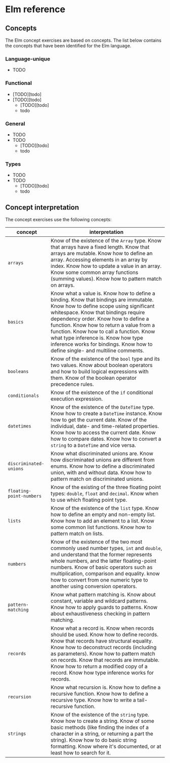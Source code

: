 # Elm reference

## Concepts

The Elm concept exercises are based on concepts. The list below contains the concepts that have been identified for the Elm language.

### Language-unique

- TODO

### Functional

- [TODO][todo]
- [TODO][todo]
  - [TODO][todo]
  - todo

### General

- TODO
- TODO
  - [TODO][todo]
  - todo

### Types

- TODO
- TODO
  - [TODO][todo]
  - todo

## Concept interpretation

The concept exercises use the following concepts:

| concept                  | interpretation                                                                                                                                                                                                                                                                                                                                                                                                                |
| ------------------------ | ----------------------------------------------------------------------------------------------------------------------------------------------------------------------------------------------------------------------------------------------------------------------------------------------------------------------------------------------------------------------------------------------------------------------------- |
| `arrays`                 | Know of the existence of the `Array` type. Know that arrays have a fixed length. Know that arrays are mutable. Know how to define an array. Accessing elements in an array by index. Know how to update a value in an array. Know some common array functions (summing values). Know how to pattern match on arrays.                                                                                                          |
| `basics`                 | Know what a value is. Know how to define a binding. Know that bindings are immutable. Know how to define scope using significant whitespace. Know that bindings require dependency order. Know how to define a function. Know how to return a value from a function. Know how to call a function. Know what type inference is. Know how type inference works for bindings. Know how to define single- and multiline comments. |
| `booleans`               | Know of the existence of the `bool` type and its two values. Know about boolean operators and how to build logical expressions with them. Know of the boolean operator precedence rules.                                                                                                                                                                                                                                      |
| `conditionals`           | Know of the existence of the `if` conditional execution expression.                                                                                                                                                                                                                                                                                                                                                           |
| `datetimes`              | Know of the existence of the `DateTime` type. Know how to create a `DateTime` instance. Know how to get the current date. Know of the individual, date- and time-related properties. Know how to access the current date. Know how to compare dates. Know how to convert a `string` to a `DateTime` and vice versa.                                                                                                           |
| `discriminated-unions`   | Know what discriminated unions are. Know how discriminated unions are different from enums. Know how to define a discriminated union, with and without data. Know how to pattern match on discriminated unions.                                                                                                                                                                                                               |
| `floating-point-numbers` | Know of the existing of the three floating point types: `double`, `float` and `decimal`. Know when to use which floating point type.                                                                                                                                                                                                                                                                                          |
| `lists`                  | Know of the existence of the `list` type. Know how to define an empty and non-empty list. Know how to add an element to a list. Know some common list functions. Know how to pattern match on lists.                                                                                                                                                                                                                          |
| `numbers`                | Know of the existence of the two most commonly used number types, `int` and `double`, and understand that the former represents whole numbers, and the latter floating-point numbers. Know of basic operators such as multiplication, comparison and equality. know how to convert from one numeric type to another using conversion operators.                                                                               |
| `pattern-matching`       | Know what pattern matching is. Know about constant, variable and wildcard patterns. Know how to apply guards to patterns. Know about exhaustiveness checking in pattern matching.                                                                                                                                                                                                                                             |
| `records`                | Know what a record is. Know when records should be used. Know how to define records. Know that records have structural equality. Know how to deconstruct records (including as parameters). Know how to pattern match on records. Know that records are immutable. Know how to return a modified copy of a record. Know how type inference works for records.                                                                 |
| `recursion`              | Know what recursion is. Know how to define a recursive function. Know how to define a recursive type. Know how to write a tail-recursive function.                                                                                                                                                                                                                                                                            |
| `strings`                | Know of the existence of the `string` type. Know how to create a string. Know of some basic methods (like finding the index of a character in a string, or returning a part the string). Know how to do basic string formatting. Know where it's documented, or at least how to search for it.                                                                                                                                |

[encapsulation]: ../../../reference/concepts/encapsulation.md
[classes]: ../../../reference/concepts/classes.md
[objects]: ../../../reference/concepts/objects.md
[state]: ../../../reference/concepts/state.md
[mutation]: ../../../reference/concepts/mutation.md
[composition]: ../../../reference/concepts/composition.md
[inheritance]: ../../../reference/concepts/inheritance.md
[interfaces]: ../../../reference/concepts/interfaces.md
[polymorphism]: ../../../reference/concepts/polymorphism.md
[methods]: ../../../reference/concepts/methods.md
[immutability]: ../../../reference/concepts/immutability.md
[pattern_matching]: ../../../reference/concepts/pattern_matching.md
[higher_order_functions]: ../../../reference/concepts/higher_order_functions.md
[type_inference]: ../../../reference/concepts/type_inference.md
[anonymous_functions]: ../../../reference/concepts/anonymous_functions.md
[recursion]: ../../../reference/concepts/recursion.md
[nested_functions]: ../../../reference/concepts/nested_functions.md
[linq]: ../../../reference/concepts/pipelines.md
[equality]: ../../../reference/concepts/sameness.md
[conditionals]: ../../../reference/concepts/conditionals.md
[enumeration]: ../../../reference/concepts/enumeration.md
[generics]: ../../../reference/concepts/generics.md
[bool]: ../../../reference/types/boolean.md
[string]: ../../../reference/types/string.md
[char]: ../../../reference/types/char.md
[null]: ../../../reference/types/null.md
[array]: ../../../reference/types/array.md
[list]: ../../../reference/types/list.md
[map]: ../../../reference/types/map.md
[set]: ../../../reference/types/set.md
[stack]: ../../../reference/types/stack.md
[queue]: ../../../reference/types/deque.md
[class]: ../../../reference/types/class.md
[struct]: ../../../reference/types/struct.md
[tuple]: ../../../reference/types/tuple.md
[range]: ../../../reference/types/range.md
[nullable]: ../../../reference/types/nullable.md
[optional_arguments]: ../../../reference/concepts/default_arguments.md
[functions]: ../../../reference/types/function.md
[variables]: ../../../reference/concepts/variables.md
[pure_functions]: ../../../reference/concepts/pure_functions.md
[function_composition]: ../../../reference/concepts/function_composition.md
[partial_application]: ../../../reference/concepts/partial_application.md
[recursion]: ../../../reference/concepts/recursion.md
[pipelines]: ../../../reference/concepts/pipelines.md
[expression_oriented]: ../../../reference/concepts/expression_oriented.md
[repl]: ../../../reference/concepts/repl.md
[floating-point-number]: ../../../reference/types/floating_point_number.md
[record]: ../../../reference/types/record.md
